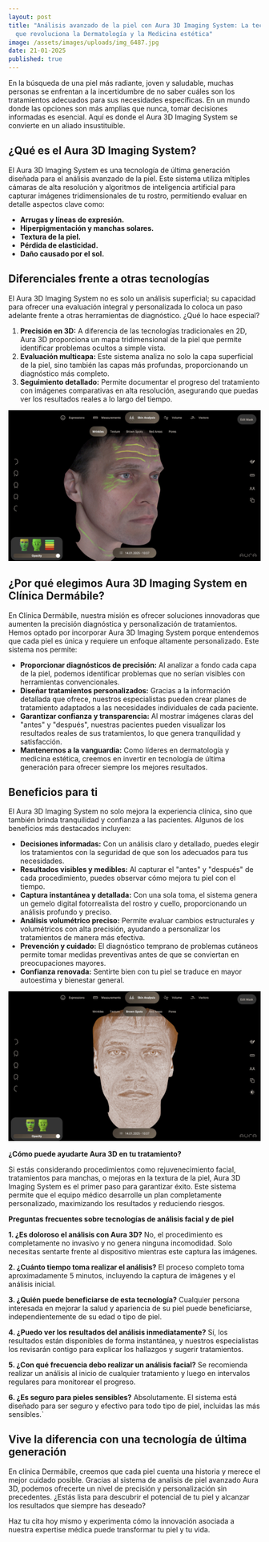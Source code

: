 ```yaml
---
layout: post
title: "Análisis avanzado de la piel con Aura 3D Imaging System: La tecnología
  que revoluciona la Dermatología y la Medicina estética"
image: /assets/images/uploads/img_6487.jpg
date: 21-01-2025
published: true
---
```

En la búsqueda de una piel más radiante, joven y saludable, muchas personas se enfrentan a la incertidumbre de no saber cuáles son los tratamientos adecuados para sus necesidades específicas. En un mundo donde las opciones son más amplias que nunca, tomar decisiones informadas es esencial. Aquí es donde el Aura 3D Imaging System se convierte en un aliado insustituible.

## **¿Qué es el Aura 3D Imaging System?**

El Aura 3D Imaging System es una tecnología de última generación diseñada para el análisis avanzado de la piel. Este sistema utiliza mltiples cámaras de alta resolución y algoritmos de inteligencia artificial para capturar imágenes tridimensionales de tu rostro, permitiendo evaluar en detalle aspectos clave como:

* **Arrugas y líneas de expresión.**
* **Hiperpigmentación y manchas solares.**
* **Textura de la piel.**
* **Pérdida de elasticidad.**
* **Daño causado por el sol.**

## **Diferenciales frente a otras tecnologías**

El Aura 3D Imaging System no es solo un análisis superficial; su capacidad para ofrecer una evaluación integral y personalizada lo coloca un paso adelante frente a otras herramientas de diagnóstico. ¿Qué lo hace especial?

1. **Precisión en 3D:** A diferencia de las tecnologías tradicionales en 2D, Aura 3D proporciona un mapa tridimensional de la piel que permite identificar problemas ocultos a simple vista.
2. **Evaluación multicapa:** Este sistema analiza no solo la capa superficial de la piel, sino también las capas más profundas, proporcionando un diagnóstico más completo.
3. **Seguimiento detallado:** Permite documentar el progreso del tratamiento con imágenes comparativas en alta resolución, asegurando que puedas ver los resultados reales a lo largo del tiempo.

![Análisis de las arrugas y su nivel de gravedad](/assets/images/uploads/img_6486.jpg "Análisis de las arrugas y su nivel de gravedad con Aura 3D")

## **¿Por qué elegimos Aura 3D Imaging System en Clínica Dermábile?**

En Clínica Dermábile, nuestra misión es ofrecer soluciones innovadoras que aumenten la precisión diagnóstica y personalización de tratamientos. Hemos optado por incorporar Aura 3D Imaging System porque entendemos que cada piel es única y requiere un enfoque altamente personalizado. Este sistema nos permite:

* **Proporcionar diagnósticos de precisión:** Al analizar a fondo cada capa de la piel, podemos identificar problemas que no serían visibles con herramientas convencionales.
* **Diseñar tratamientos personalizados:** Gracias a la información detallada que ofrece, nuestros especialistas pueden crear planes de tratamiento adaptados a las necesidades individuales de cada paciente.
* **Garantizar confianza y transparencia:** Al mostrar imágenes claras del "antes" y "después", nuestras pacientes pueden visualizar los resultados reales de sus tratamientos, lo que genera tranquilidad y satisfacción.
* **Mantenernos a la vanguardia:** Como líderes en dermatología y medicina estética, creemos en invertir en tecnología de última generación para ofrecer siempre los mejores resultados.

## **Beneficios para ti**

El Aura 3D Imaging System no solo mejora la experiencia clínica, sino que también brinda tranquilidad y confianza a las pacientes. Algunos de los beneficios más destacados incluyen:

* **Decisiones informadas:** Con un análisis claro y detallado, puedes elegir los tratamientos con la seguridad de que son los adecuados para tus necesidades.
* **Resultados visibles y medibles:** Al capturar el "antes" y "después" de cada procedimiento, puedes observar cómo mejora tu piel con el tiempo.
* **Captura instantánea y detallada:** Con una sola toma, el sistema genera un gemelo digital fotorrealista del rostro y cuello, proporcionando un análisis profundo y preciso.
* **Análisis volumétrico preciso:** Permite evaluar cambios estructurales y volumétricos con alta precisión, ayudando a personalizar los tratamientos de manera más efectiva.
* **Prevención y cuidado:** El diagnóstico temprano de problemas cutáneos permite tomar medidas preventivas antes de que se conviertan en preocupaciones mayores.
* **Confianza renovada:** Sentirte bien con tu piel se traduce en mayor autoestima y bienestar general.

![Análisis de las manchas de la piel con Aura 3D](/assets/images/uploads/img_6485.jpg "Análisis de las manchas de la piel con Aura 3D")

**¿Cómo puede ayudarte Aura 3D en tu tratamiento?**

Si estás considerando procedimientos como rejuvenecimiento facial, tratamientos para manchas, o mejoras en la textura de la piel, Aura 3D Imaging System es el primer paso para garantizar éxito. Este sistema permite que el equipo médico desarrolle un plan completamente personalizado, maximizando los resultados y reduciendo riesgos.

**Preguntas frecuentes sobre tecnologías de análisis facial y de piel**

**1. ¿Es doloroso el análisis con Aura 3D?** No, el procedimiento es completamente no invasivo y no genera ninguna incomodidad. Solo necesitas sentarte frente al dispositivo mientras este captura las imágenes.

**2. ¿Cuánto tiempo toma realizar el análisis?** El proceso completo toma aproximadamente 5 minutos, incluyendo la captura de imágenes y el análisis inicial.

**3. ¿Quién puede beneficiarse de esta tecnología?** Cualquier persona interesada en mejorar la salud y apariencia de su piel puede beneficiarse, independientemente de su edad o tipo de piel.

**4. ¿Puedo ver los resultados del análisis inmediatamente?** Sí, los resultados están disponibles de forma instantánea, y nuestros especialistas los revisarán contigo para explicar los hallazgos y sugerir tratamientos.

**5. ¿Con qué frecuencia debo realizar un análisis facial?** Se recomienda realizar un análisis al inicio de cualquier tratamiento y luego en intervalos regulares para monitorear el progreso.

**6. ¿Es seguro para pieles sensibles?** Absolutamente. El sistema está diseñado para ser seguro y efectivo para todo tipo de piel, incluidas las más sensibles.`

## **Vive la diferencia con una tecnología de última generación**

En clínica Dermábile, creemos que cada piel cuenta una historia y merece el mejor cuidado posible. Gracias al sistema de analisis de piel avanzado Aura 3D, podemos ofrecerte un nivel de precisión y personalización sin precedentes. ¿Estás lista para descubrir el potencial de tu piel y alcanzar los resultados que siempre has deseado?

Haz tu cita hoy mismo y experimenta cómo la innovación asociada a nuestra expertise médica puede transformar tu piel y tu vida.